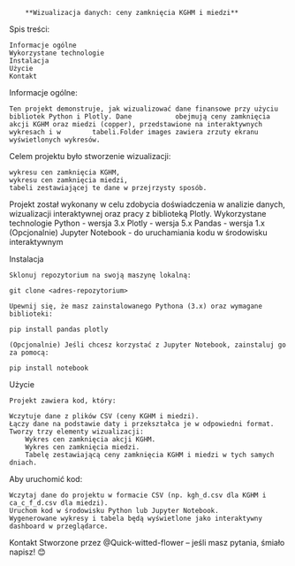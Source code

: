         **Wizualizacja danych: ceny zamknięcia KGHM i miedzi**

Spis treści:

    Informacje ogólne
    Wykorzystane technologie
    Instalacja
    Użycie
    Kontakt

Informacje ogólne:

    Ten projekt demonstruje, jak wizualizować dane finansowe przy użyciu bibliotek Python i Plotly. Dane           obejmują ceny zamknięcia akcji KGHM oraz miedzi (copper), przedstawione na interaktywnych wykresach i w        tabeli.Folder images zawiera zrzuty ekranu wyświetlonych wykresów.

Celem projektu było stworzenie wizualizacji:

    wykresu cen zamknięcia KGHM,
    wykresu cen zamknięcia miedzi,
    tabeli zestawiającej te dane w przejrzysty sposób.

Projekt został wykonany w celu zdobycia doświadczenia w analizie danych, wizualizacji interaktywnej oraz pracy z biblioteką Plotly.
Wykorzystane technologie
    Python - wersja 3.x
    Plotly - wersja 5.x
    Pandas - wersja 1.x
    (Opcjonalnie) Jupyter Notebook - do uruchamiania kodu w środowisku interaktywnym

Instalacja

    Sklonuj repozytorium na swoją maszynę lokalną:

    git clone <adres-repozytorium>

    Upewnij się, że masz zainstalowanego Pythona (3.x) oraz wymagane biblioteki:

    pip install pandas plotly

    (Opcjonalnie) Jeśli chcesz korzystać z Jupyter Notebook, zainstaluj go za pomocą:

    pip install notebook

Użycie

    Projekt zawiera kod, który:

    Wczytuje dane z plików CSV (ceny KGHM i miedzi).
    Łączy dane na podstawie daty i przekształca je w odpowiedni format.
    Tworzy trzy elementy wizualizacji:
        Wykres cen zamknięcia akcji KGHM.
        Wykres cen zamknięcia miedzi.
        Tabelę zestawiającą ceny zamknięcia KGHM i miedzi w tych samych dniach.

Aby uruchomić kod:

    Wczytaj dane do projektu w formacie CSV (np. kgh_d.csv dla KGHM i ca_c_f_d.csv dla miedzi).
    Uruchom kod w środowisku Python lub Jupyter Notebook.
    Wygenerowane wykresy i tabela będą wyświetlone jako interaktywny dashboard w przeglądarce.

Kontakt
    Stworzone przez @Quick-witted-flower  – jeśli masz pytania, śmiało napisz! 😊

